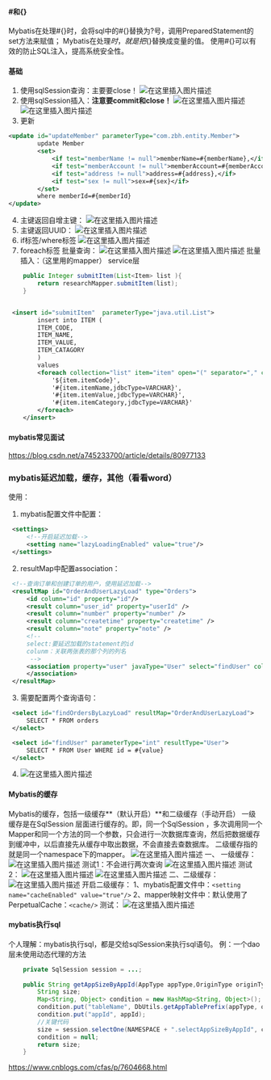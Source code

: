 #### #和{}
Mybatis在处理#{}时，会将sql中的#{}替换为?号，调用PreparedStatement的set方法来赋值；
Mybatis在处理${}时，就是把${}替换成变量的值。
使用#{}可以有效的防止SQL注入，提高系统安全性。


#### 基础
1. 使用sqlSession查询：主要要close！
  ![在这里插入图片描述](https://img-blog.csdnimg.cn/20190319172210578.png?x-oss-process=image/watermark,type_ZmFuZ3poZW5naGVpdGk,shadow_10,text_aHR0cHM6Ly9ibG9nLmNzZG4ubmV0L2JpbnRvWXU=,size_16,color_FFFFFF,t_70)
2. 使用sqlSession插入：**注意要commit和close！**
  ![在这里插入图片描述](https://img-blog.csdnimg.cn/20190319172314819.png)![在这里插入图片描述](https://img-blog.csdnimg.cn/20190319172702275.png?x-oss-process=image/watermark,type_ZmFuZ3poZW5naGVpdGk,shadow_10,text_aHR0cHM6Ly9ibG9nLmNzZG4ubmV0L2JpbnRvWXU=,size_16,color_FFFFFF,t_70)
3. 更新

```xml
<update id="updateMember" parameterType="com.zbh.entity.Member">
        update Member
        <set>
            <if test="memberName != null">memberName=#{memberName},</if>
            <if test="memberAccount != null">memberAccount=#{memberAccount},</if>
            <if test="address != null">address=#{address},</if>
            <if test="sex != null">sex=#{sex}</if>
        </set>
        where memberId=#{memberId}
</update>
```
4. 主键返回自增主键： ![在这里插入图片描述](https://img-blog.csdnimg.cn/20190319173445198.png?x-oss-process=image/watermark,type_ZmFuZ3poZW5naGVpdGk,shadow_10,text_aHR0cHM6Ly9ibG9nLmNzZG4ubmV0L2JpbnRvWXU=,size_16,color_FFFFFF,t_70)
5. 主键返回UUID：
  ![在这里插入图片描述](https://img-blog.csdnimg.cn/20190319173604485.png)
6. if标签/where标签
  ![在这里插入图片描述](https://img-blog.csdnimg.cn/20190321141714927.png?x-oss-process=image/watermark,type_ZmFuZ3poZW5naGVpdGk,shadow_10,text_aHR0cHM6Ly9ibG9nLmNzZG4ubmV0L2JpbnRvWXU=,size_16,color_FFFFFF,t_70)
7. foreach标签
  批量查询：
  ![在这里插入图片描述](https://img-blog.csdnimg.cn/20190321141945893.png?x-oss-process=image/watermark,type_ZmFuZ3poZW5naGVpdGk,shadow_10,text_aHR0cHM6Ly9ibG9nLmNzZG4ubmV0L2JpbnRvWXU=,size_16,color_FFFFFF,t_70)
  ![在这里插入图片描述](https://img-blog.csdnimg.cn/2019032114193376.png?x-oss-process=image/watermark,type_ZmFuZ3poZW5naGVpdGk,shadow_10,text_aHR0cHM6Ly9ibG9nLmNzZG4ubmV0L2JpbnRvWXU=,size_16,color_FFFFFF,t_70)
  批量插入：（这里用的mapper）
  service层
```java
    public Integer submitItem(List<Item> list ){
        return researchMapper.submitItem(list);
    }
```

```xml

 <insert id="submitItem"  parameterType="java.util.List">
        insert into ITEM (
        ITEM_CODE,
        ITEM_NAME,
        ITEM_VALUE,
        ITEM_CATAGORY
        )
        values
        <foreach collection="list" item="item" open="(" separator="," close=")">
            '${item.itemCode}',
            '#{item.itemName,jdbcType=VARCHAR}',
            '#{item.itemValue,jdbcType=VARCHAR}',
            '#{item.itemCategory,jdbcType=VARCHAR}'
        </foreach>
    </insert>

```
#### mybatis常见面试
https://blog.csdn.net/a745233700/article/details/80977133


### mybatis延迟加载，缓存，其他（看看word）
使用：
1. mybatis配置文件中配置：

```xml
 <settings>
     <!--开启延迟加载-->
     <setting name="lazyLoadingEnabled" value="true"/>
 </settings>
```
2. resultMap中配置association：

```xml
 <!--查询订单和创建订单的用户，使用延迟加载-->
 <resultMap id="OrderAndUserLazyLoad" type="Orders">
     <id column="id" property="id"/>
     <result column="user_id" property="userId" />
     <result column="number" property="number" />
     <result column="createtime" property="createtime" />
     <result column="note" property="note" />
     <!--
     select:要延迟加载的statement的id
     colunm：关联两张表的那个列的列名
      -->
     <association property="user" javaType="User" select="findUser" column="user_id">
     </association>
 </resultMap>
```

3.  需要配置两个查询语句：

```xml
 <select id="findOrdersByLazyLoad" resultMap="OrderAndUserLazyLoad">
     SELECT * FROM orders
 </select>

 <select id="findUser" parameterType="int" resultType="User">
     SELECT * FROM User WHERE id = #{value}
 </select>
```
4. 
    ![在这里插入图片描述](https://img-blog.csdnimg.cn/20190321143717945.png?x-oss-process=image/watermark,type_ZmFuZ3poZW5naGVpdGk,shadow_10,text_aHR0cHM6Ly9ibG9nLmNzZG4ubmV0L2JpbnRvWXU=,size_16,color_FFFFFF,t_70)

#### Mybatis的缓存
Mybatis的缓存，包括一级缓存**（默认开启）**和二级缓存（手动开启）
一级缓存是在SqlSession 层面进行缓存的。即，同一个SqlSession ，多次调用同一个Mapper和同一个方法的同一个参数，只会进行一次数据库查询，然后把数据缓存到缓冲中，以后直接先从缓存中取出数据，不会直接去查数据库。
二级缓存指的就是同一个namespace下的mapper。
![在这里插入图片描述](https://img-blog.csdnimg.cn/20190321144033670.png?x-oss-process=image/watermark,type_ZmFuZ3poZW5naGVpdGk,shadow_10,text_aHR0cHM6Ly9ibG9nLmNzZG4ubmV0L2JpbnRvWXU=,size_16,color_FFFFFF,t_70)
一、 一级缓存：
![在这里插入图片描述](https://img-blog.csdnimg.cn/201903211455570.png?x-oss-process=image/watermark,type_ZmFuZ3poZW5naGVpdGk,shadow_10,text_aHR0cHM6Ly9ibG9nLmNzZG4ubmV0L2JpbnRvWXU=,size_16,color_FFFFFF,t_70)
测试1：不会进行两次查询
![在这里插入图片描述](https://img-blog.csdnimg.cn/20190321145637430.png?x-oss-process=image/watermark,type_ZmFuZ3poZW5naGVpdGk,shadow_10,text_aHR0cHM6Ly9ibG9nLmNzZG4ubmV0L2JpbnRvWXU=,size_16,color_FFFFFF,t_70)
测试2：
![在这里插入图片描述](https://img-blog.csdnimg.cn/20190321145649865.png?x-oss-process=image/watermark,type_ZmFuZ3poZW5naGVpdGk,shadow_10,text_aHR0cHM6Ly9ibG9nLmNzZG4ubmV0L2JpbnRvWXU=,size_16,color_FFFFFF,t_70)
![在这里插入图片描述](https://img-blog.csdnimg.cn/20190321145702620.png?x-oss-process=image/watermark,type_ZmFuZ3poZW5naGVpdGk,shadow_10,text_aHR0cHM6Ly9ibG9nLmNzZG4ubmV0L2JpbnRvWXU=,size_16,color_FFFFFF,t_70)
二、二级缓存：
![在这里插入图片描述](https://img-blog.csdnimg.cn/20190321150317379.png?x-oss-process=image/watermark,type_ZmFuZ3poZW5naGVpdGk,shadow_10,text_aHR0cHM6Ly9ibG9nLmNzZG4ubmV0L2JpbnRvWXU=,size_16,color_FFFFFF,t_70)
开启二级缓存：
1、mybatis配置文件中：`<setting name="cacheEnabled" value="true"/>`
2、mapper映射文件中：默认使用了PerpetualCache：`<cache/>`
测试：
![在这里插入图片描述](https://img-blog.csdnimg.cn/20190321150701438.png?x-oss-process=image/watermark,type_ZmFuZ3poZW5naGVpdGk,shadow_10,text_aHR0cHM6Ly9ibG9nLmNzZG4ubmV0L2JpbnRvWXU=,size_16,color_FFFFFF,t_70)

#### mybatis执行sql
个人理解：mybatis执行sql，都是交给sqlSession来执行sql语句。
例：一个dao层未使用动态代理的方法

```java
	private SqlSession session = ...;
	
	public String getAppSizeByAppId(AppType appType,OriginType originType, Long appId){
		String size;
		Map<String, Object> condition = new HashMap<String, Object>();
		condition.put("tableName", DbUtils.getAppTablePrefix(appType, originType) + "visualization");
		condition.put("appId", appId);
		//关键代码
		size = session.selectOne(NAMESPACE + ".selectAppSizeByAppId", condition);
		condition = null;
		return size;
	}
```

https://www.cnblogs.com/cfas/p/7604668.html

